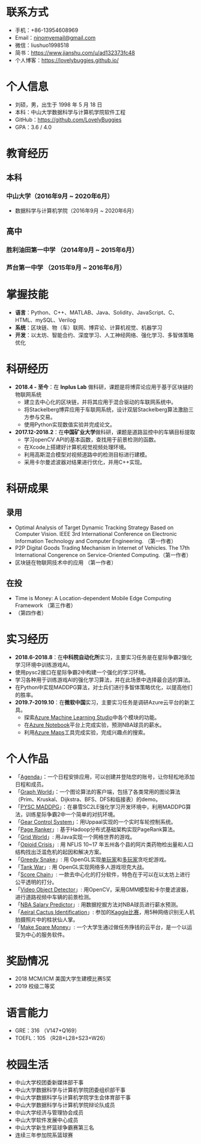 # 联系方式

* 手机：+86-13954608969
* Email：ninomyemail@gmail.com
* 微信：liushuo1998518
* 简书：https://www.jianshu.com/u/ad132373fc48
* 个人博客：https://lovelybuggies.github.io/

# 个人信息

 * 刘硕，男，出生于 1998 年 5 月 18 日
 * 本科：中山大学数据科学与计算机学院软件工程
 * GitHub：https://github.com/LovelyBuggies
 * GPA：3.6 / 4.0

# 教育经历

## 本科

### 中山大学（2016年9月 ~ 2020年6月）

* 数据科学与计算机学院（2016年9月 ~ 2020年6月） 

## 高中

### 胜利油田第一中学 （2014年9月 ~ 2015年6月）

### 芦台第一中学 （2015年9月 ~ 2016年6月）

# 掌握技能

- **语言**：Python、C++、MATLAB、Java、Solidity、JavaScript、C、HTML、mySQL、Verilog
- **系统**：区块链、物（车）联网、博弈论、计算机视觉、机器学习
- **开发**：以太坊、智能合约、深度学习、人工神经网络、强化学习、多智体策略优化

# 科研经历

- **2018.4 - 至今**：在 **Inplus Lab** 做科研，课题是将博弈论应用于基于区块链的物联网系统
  - 建立去中心化的区块链，并将其应用于混合驱动的车联网系统中。
  - 将Stackelberg博弈应用于车联网系统，设计双层Stackelberg算法激励三方参与交易。
  - 使用Python实现数值实验并完成论文。
- **2017.12-2018.2**：在**中国矿业大学**做科研，课题是道路监控中的车辆目标提取
  - 学习openCV API的基本函数，查找用于前景检测的函数。
  - 在Xcode上搭建好计算机视觉视频处理环境。
  - 利用高斯混合模型对视频道路中的检测目标进行建模。
  - 采用卡尔曼滤波器对结果进行优化，并用C++实现。

# 科研成果

## 录用

- Optimal Analysis of Target Dynamic Tracking Strategy Based on Computer Vision. IEEE 3rd International Conference on Electronic Information Technology and Computer Engineering. （第一作者）
- P2P Digital Goods Trading Mechanism in Internet of Vehicles. The 17th International Congerence on Service-Oriented Computing.（第一作者）
- 区块链在物联网技术中的应用 （第一作者）

## 在投

- Time is Money: A Location-dependent Mobile Edge Computing Framework （第三作者）
- （第四作者）

# 实习经历

-  **2018.6-2018.8**：在**中科院自动化所**实习，主要实习任务是在星际争霸2强化学习环境中训练游戏AI。
  - 使用pysc2接口在星际争霸2中构建一个强化的学习环境。
  - 学习各种用于训练游戏AI的强化学习算法，并在此场景中选择最合适的算法。
  - 在Python中实现MADDPG算法，对士兵们进行多智体策略优化，以提高他们的胜率。
- **2019.7-2019.10**：在**微软中国**实习，主要实习任务是调研Azure云平台的新工具。
  - 探索[Azure Machine Learning Studio](https://studio.azureml.net/)中各个模块的功能。
  - 在[Azure Notebook](https://links.jianshu.com/go?to=https%3A%2F%2Fnotebooks.azure.com%2F)平台上完成实验，预测NBA球员的薪水。
  - 利用[Azure Maps](https://azure.microsoft.com/en-us/services/azure-maps/)工具完成实验，完成兴趣点的搜索。

# 个人作品

* 「[Agenda](https://github.com/LovelyBuggies/Cplusplus_PrimaryPracticalTraining_MyAgenda/blob/master/README.md)」：一个日程安排应用，可以创建并登陆您的账号，让你轻松地添加日程和成员。
* 「[Graph World](https://github.com/LovelyBuggies/Cplusplus_GraphTheory_Experiments)」：一个图论算法的客户端，包括了各类常用的图论算法（Prim、Kruskal、Dijkstra、BFS、DFS和临接表）的demo。
* 「[PYSC MADDPG](https://github.com/LovelyBuggies/Python_MADDPG_SC2LE)」：在暴雪SC2LE强化学习开发环境中，利用MADDPG算法，训练星际争霸2中一个简单的对抗环境。
* 「[Gear Control System](https://github.com/LovelyBuggies/Uppaal_GearControlSystem)」：用Uppaal实现的一个实时车轮控制系统。
* 「[Page Ranker](https://github.com/LovelyBuggies/Java_Hadoop_PageRanker)」: 基于Hadoop分布式基础架构实现PageRank算法。
* 「[Grid World](https://github.com/LovelyBuggies/Java_SeniorPracticalTraining_GridWorld)」: 用Java实现一个网格世界的游戏。
* 「[Opioid Crisis](https://github.com/LovelyBuggies/Python_2019MCM_OpioidCrisis)」: 用 NFLIS 10~17 年五州各个县的阿片类药物检出量和人口结构找出泛滥危机的起因和解决方案。
* 「[Greedy Snake](https://github.com/LovelyBuggies/PAOGD_Homework)」: 用 OpenGL实现[单玩家](https://github.com/LovelyBuggies/PAOGD_Homework/blob/master/PAOGD_HW4/report/PAOGD_HW4.md)和[多玩家](https://github.com/LovelyBuggies/PAOGD_Homework/blob/master/PAOGD_HW5/report/PAOGD_HW5.md)贪吃蛇游戏。
* 「[Tank War](https://github.com/LovelyBuggies/OpenGL_TankWar)」: 用 OpenGL实现网络多人游戏坦克大战。
* 「[Score Chain](https://github.com/LovelyBuggies/Solidity_ScoreChain_Dapp)」: 一款去中心化的打分软件，特色在于可以在以太坊上进行公平透明的打分。
* 「[Video Object Detector](https://github.com/LovelyBuggies/openCV_ComputerVision_ObjectDetection)」: 用OpenCV，采用GMM模型和卡尔曼滤波器，进行道路视频中车辆的前景检测。
* 「[NBA Salary Predictor](https://github.com/LovelyBuggies/NBA-Salary-Prediction)」: 用数据挖掘方法对NBA球员进行薪水预测。
* 「[Aeiral Cactus Identification](https://github.com/LovelyBuggies/Jupyter_DeepLearning_Homework/tree/master/Identify-Cactus)」: 参加的[Kaggle比赛](https://www.kaggle.com/c/aerial-cactus-identification/overview)，用5种网络识别无人机拍摄照片中的柱状仙人掌。
* 「[Make Spare Money](https://github.com/make-money-sysu)」: 一个大学生通过做任务挣钱的云平台，是一个以运营为中心的服务软件。

# 奖励情况

* 2018 MCM/ICM 美国大学生建模比赛S奖
* 2019 校级二等奖

# 语言能力

* GRE：316 （V147+Q169）
* TOEFL：105 （R28+L28+S23+W26）

# 校园生活

* 中山大学校团委新媒体部干事
* 中山大学数据科学与计算机学院团委组织部干事
* 中山大学数据科学与计算机学院学生会体育部干事
* 中山大学数据科学与计算机学院辩论队成员
* 中山大学经济与管理协会成员
* 中山大学软件发展中心成员
* 中山大学新生杯篮球争霸赛第三名
* 连续三年参加院系篮球赛

